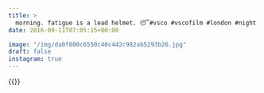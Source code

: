 ```yaml
---
title: >
  morning. fatigue is a lead helmet. 😴#vsco #vscofilm #london #night #dusk #architecture #sky
date: 2016-09-11T07:05:15+00:00

image: "/img/da0f800c6550c40c442c982ab5293b26.jpg"
draft: false
instagram: true
---
```


{{<photo src="/img/da0f800c6550c40c442c982ab5293b26.jpg">}}
